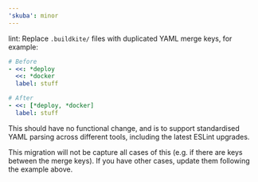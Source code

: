 ```yaml
---
'skuba': minor
---
```


lint: Replace `.buildkite/` files with duplicated YAML merge keys, for example:

```yaml
# Before
- <<: *deploy
  <<: *docker
  label: stuff

# After
- <<: [*deploy, *docker]
  label: stuff
```

This should have no functional change, and is to support standardised YAML parsing across different tools, including the latest ESLint upgrades.

This migration will not be capture all cases of this (e.g. if there are keys between the merge keys). If you have other cases, update them following the example above.
